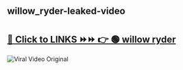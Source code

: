 
 ## willow_ryder-leaked-video 

# <h2><a href="https://clipsfans.com/willow_ryder&ref=git">🔗 Click to LINKS ⏩⏩ 👉 🟢 willow ryder </a></h2>

<a href="https://clipsfans.com/willow_ryder&ref=git" rel="nofollow" data-target="animated-image.originalLink"><img src="https://i.ibb.co.com/xMMVF88/686577567.gif" alt="Viral Video Original" style="max-width: 100%; display: inline-block;" data-target="animated-image.originalImage"></a>
